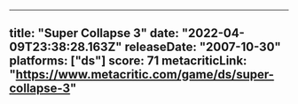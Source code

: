 
---
title: "Super Collapse 3"
date: "2022-04-09T23:38:28.163Z"
releaseDate: "2007-10-30"
platforms: ["ds"]
score: 71
metacriticLink: "https://www.metacritic.com/game/ds/super-collapse-3"
---
